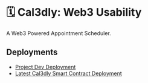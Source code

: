 # 🗓️ Cal3dly: Web3 Usability
A Web3 Powered Appointment Scheduler.
## Deployments
- [Project Dev Deployment](https://cal3dly-dev.surge.sh/)
- [Latest Cal3dly Smart Contract Deployment](https://goerli.etherscan.io/address/0x63b3B3F2E0353C22D823b7731Fe1c373ABB48DD9)